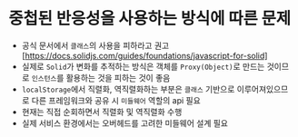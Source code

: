 # 중첩된 반응성을 사용하는 방식에 따른 문제
- 공식 문서에서 `클래스`의 사용을 피하라고 권고[https://docs.solidjs.com/guides/foundations/javascript-for-solid]
- 실제로 `Solid`가 변화를 추적하는 방식은 객체를 `Proxy(Object)`로 만드는 것이므로 `인스턴스`를 활용하는 것을 피하는 것이 좋음
- `localStorage`에서 직렬화, 역직렬화하는 부분은 `클래스` 기반으로 이루어져있으므로 다른 프레임워크와 공유 시 `미들웨어` 역할의 api 필요
- 현재는 직접 순회하면서 직렬화 및 역직렬화 수행
- 실제 서비스 환경에서는 오버헤드를 고려한 미들웨어 설계 필요